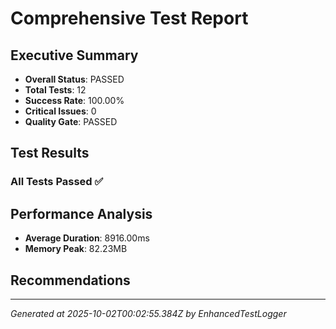 # Comprehensive Test Report

## Executive Summary
- **Overall Status**: PASSED
- **Total Tests**: 12
- **Success Rate**: 100.00%
- **Critical Issues**: 0
- **Quality Gate**: PASSED

## Test Results
### All Tests Passed ✅

## Performance Analysis
- **Average Duration**: 8916.00ms
- **Memory Peak**: 82.23MB

## Recommendations


---
*Generated at 2025-10-02T00:02:55.384Z by EnhancedTestLogger*